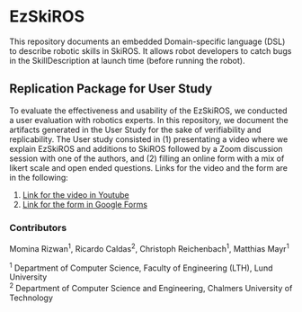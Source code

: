 # EzSkiROS

This repository documents an embedded Domain-specific language (DSL) to describe robotic skills in SkiROS. It allows robot developers to catch bugs in the SkillDescription at launch time (before running the robot).

## Replication Package for User Study

To evaluate the effectiveness and usability of the EzSkiROS, we conducted a user evaluation with robotics experts. In this repository, we document the artifacts generated in the User Study for the sake of verifiability and replicability. The User study consisted in (1) presentating a video where we explain EzSkiROS and additions to SkiROS followed by a Zoom discussion session with one of the authors, and (2) filling an online form with a mix of likert scale and open ended questions. Links for the video and the form are in the following:

 1. [Link for the video in Youtube](https://youtu.be/qqitzqNhFXM)
 2. [Link for the form in Google Forms](https://docs.google.com/forms/d/1wlu3y9TaDsWhzFRVV1jlafQWG7wjHPoaJtk1jnRCBzA/printform)

### Contributors

Momina Rizwan<sup>1</sup>, Ricardo Caldas<sup>2</sup>, Christoph Reichenbach<sup>1</sup>, Matthias Mayr<sup>1</sup>  

<sup>1</sup> Department of Computer Science, Faculty of Engineering (LTH), Lund University <br>
<sup>2</sup> Department of Computer Science and Engineering, Chalmers University of Technology
